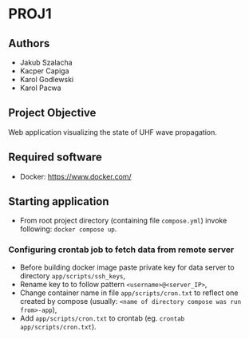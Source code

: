 # PROJ1
## Authors
- Jakub Szalacha
- Kacper Capiga
- Karol Godlewski
- Karol Pacwa

## Project Objective
Web application visualizing the state of UHF wave propagation.

## Required software
- Docker: https://www.docker.com/

## Starting application
- From root project directory (containing file `compose.yml`) invoke following: `docker compose up`.

### Configuring crontab job to fetch data from remote server
- Before building docker image paste private key for data server to directory `app/scripts/ssh_keys`,
- Rename key to to follow pattern `<username>@<server_IP>`,
- Change container name in file `app/scripts/cron.txt` to reflect one created by compose (usually: `<name of directory compose was run from>-app`),
- Add `app/scripts/cron.txt` to crontab (eg. `crontab app/scripts/cron.txt`).